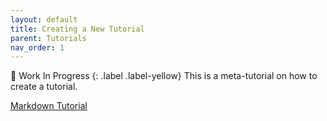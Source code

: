 ```yaml
---
layout: default
title: Creating a New Tutorial
parent: Tutorials
nav_order: 1
---
```

🚧 Work In Progress
{: .label .label-yellow}
This is a meta-tutorial on how to create a tutorial.

[Markdown Tutorial](https://commonmark.org/help/tutorial/index.html)

